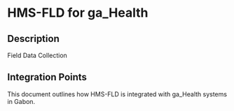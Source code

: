 # HMS-FLD for ga_Health

## Description

Field Data Collection

## Integration Points

This document outlines how HMS-FLD is integrated with ga_Health systems in Gabon.
